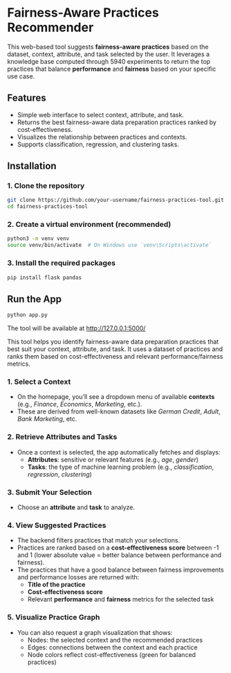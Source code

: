 # Fairness-Aware Practices Recommender

This web-based tool suggests **fairness-aware practices** based on the dataset, context, attribute, and task selected by the user. It leverages a knowledge base computed through 5940 experiments to return the top practices that balance **performance** and **fairness** based on your specific use case.

## Features

- Simple web interface to select context, attribute, and task.
- Returns the best fairness-aware data preparation practices ranked by cost-effectiveness.
- Visualizes the relationship between practices and contexts.
- Supports classification, regression, and clustering tasks.

## Installation

### 1. Clone the repository
```bash
git clone https://github.com/your-username/fairness-practices-tool.git
cd fairness-practices-tool
```

### 2. Create a virtual environment (recommended)
```bash
python3 -m venv venv
source venv/bin/activate  # On Windows use `venv\Scripts\activate`
```

### 3. Install the required packages
```bash 
pip install flask pandas
```

##  Run the App
```bash
python app.py
```

The tool will be available at http://127.0.0.1:5000/

This tool helps you identify fairness-aware data preparation practices that best suit your context, attribute, and task. It uses a dataset of practices and ranks them based on cost-effectiveness and relevant performance/fairness metrics.

### 1. Select a Context
- On the homepage, you’ll see a dropdown menu of available **contexts** (e.g., *Finance*, *Economics*, *Marketing*, etc.).
- These are derived from well-known datasets like *German Credit*, *Adult*, *Bank Marketing*, etc.

### 2. Retrieve Attributes and Tasks
- Once a context is selected, the app automatically fetches and displays:
  - **Attributes**: sensitive or relevant features (e.g., *age*, *gender*)
  - **Tasks**: the type of machine learning problem (e.g., *classification*, *regression*, *clustering*)

### 3. Submit Your Selection
- Choose an **attribute** and **task** to analyze.

### 4. View Suggested Practices
- The backend filters practices that match your selections.
- Practices are ranked based on a **cost-effectiveness score** between -1 and 1 (lower absolute value = better balance between performance and fairness).
- The practices that have a good balance between fairness improvements and performance losses are returned with:
  - **Title of the practice**
  - **Cost-effectiveness score**
  - Relevant **performance** and **fairness** metrics for the selected task

### 5. Visualize Practice Graph
- You can also request a graph visualization that shows:
  - Nodes: the selected context and the recommended practices
  - Edges: connections between the context and each practice
  - Node colors reflect cost-effectiveness (green for balanced practices)

